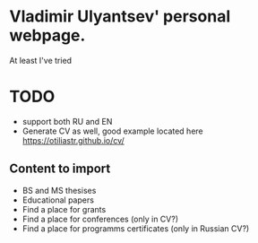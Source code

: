 # Vladimir Ulyantsev' personal webpage.

At least I've tried

# TODO

* support both RU and EN
* Generate CV as well, good example located here https://otiliastr.github.io/cv/

## Content to import

* BS and MS thesises
* Educational papers
* Find a place for grants
* Find a place for conferences (only in CV?)
* Find a place for programms certificates (only in Russian CV?)
